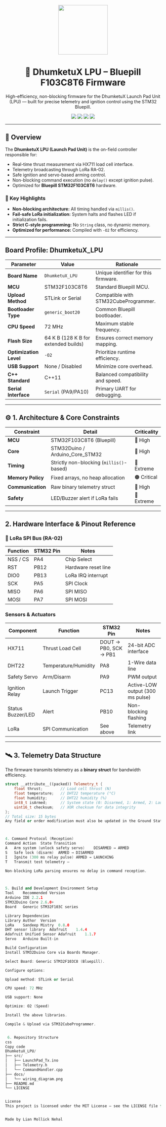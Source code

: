 <p align="center">
  <img src="https://github.com/DhumketuX/DhumketuX-LPU/assets/logo.png" width="160" />
</p>

<h1 align="center">🚀 DhumketuX LPU – Bluepill F103C8T6 Firmware</h1>

<p align="center">
  High-efficiency, non-blocking firmware for the DhumketuX Launch Pad Unit (LPU) — built for precise telemetry and ignition control using the STM32 Bluepill.
</p>

<p align="center">
  <img src="https://img.shields.io/badge/Microcontroller-STM32F103C8T6-blue?logo=stmicroelectronics" />
  <img src="https://img.shields.io/badge/Wireless-LoRa%20RA--02-green?logo=radio" />
  <img src="https://img.shields.io/badge/UI-Web%20Serial%20Dashboard-orange" />
  <img src="https://img.shields.io/badge/License-MIT-lightgrey" />
</p>

---

## 🧭 Overview

The **DhumketuX LPU (Launch Pad Unit)** is the on-field controller responsible for:
- Real-time thrust measurement via HX711 load cell interface.
- Telemetry broadcasting through LoRa RA-02.
- Safe ignition and servo-based arming control.
- Non-blocking command execution (no `delay()` except ignition pulse).
- Optimized for **Bluepill STM32F103C8T6** hardware.

### 🔑 Key Highlights
- **Non-blocking architecture:** All timing handled via `millis()`.
- **Fail-safe LoRa initialization:** System halts and flashes LED if initialization fails.
- **Strict C-style programming:** No `String` class, no dynamic memory.
- **Optimized for performance:** Compiled with `-O2` for efficiency.

---

## Board Profile: DhumketuX_LPU

| Parameter | Value | Rationale |
|------------|--------|-----------|
| **Board Name** | `DhumketuX_LPU` | Unique identifier for this firmware. |
| **MCU** | STM32F103C8T6 | Standard Bluepill MCU. |
| **Upload Method** | STLink or Serial | Compatible with STM32CubeProgrammer. |
| **Bootloader Type** | `generic_boot20` | Common Bluepill bootloader. |
| **CPU Speed** | 72 MHz | Maximum stable frequency. |
| **Flash Size** | 64 K B (128 K B for extended builds) | Ensures correct memory mapping. |
| **Optimization Level** | `-O2` | Prioritize runtime efficiency. |
| **USB Support** | None / Disabled | Minimize core overhead. |
| **C++ Standard** | C++11 | Balanced compatibility and speed. |
| **Serial Interface** | `Serial` (PA9/PA10) | Primary UART for debugging. |

---

## ⚙️ 1. Architecture & Core Constraints

| Constraint | Detail | Criticality |
|-------------|---------|-------------|
| **MCU** | STM32F103C8T6 (Bluepill) | 🔴 High |
| **Core** | STM32Duino / Arduino_Core_STM32 | 🔴 High |
| **Timing** | Strictly non-blocking (`millis()`-based) | 🔴 Extreme |
| **Memory Policy** | Fixed arrays, no heap allocation | 🟠 Critical |
| **Communication** | Raw binary telemetry struct | 🔵 High |
| **Safety** | LED/Buzzer alert if LoRa fails | 🔴 Extreme |

---

##  2. Hardware Interface & Pinout Reference

### 📡 LoRa SPI Bus (RA-02)

| Function | STM32 Pin | Notes |
|-----------|------------|-------|
| NSS / CS | PA4 | Chip Select |
| RST | PB12 | Hardware reset line |
| DIO0 | PB13 | LoRa IRQ interrupt |
| SCK | PA5 | SPI Clock |
| MISO | PA6 | SPI MISO |
| MOSI | PA7 | SPI MOSI |

###  Sensors & Actuators

| Component | Function | STM32 Pin | Notes |
|------------|-----------|------------|-------|
| HX711 | Thrust Load Cell | DOUT → PB0, SCK → PB1 | 24-bit ADC interface |
| DHT22 | Temperature/Humidity | PA8 | 1-Wire data line |
| Safety Servo | Arm/Disarm | PA9 | PWM output |
| Ignition Relay | Launch Trigger | PC13 | Active-LOW output (300 ms pulse) |
| Status Buzzer/LED | Alert | PB10 | Non-blocking flashing |
| LoRa | SPI Communication | See above | Telemetry link |

---

## 🛰️ 3. Telemetry Data Structure

The firmware transmits telemetry as a **binary struct** for bandwidth efficiency.

```cpp
struct __attribute__((packed)) Telemetry_t {
    float thrust;        // Load cell thrust (N)
    float temperature;   // DHT22 temperature (°C)
    float humidity;      // DHT22 humidity (%)
    int8_t isArmed;      // System state (0: Disarmed, 1: Armed, 2: Launching)
    uint16_t checksum;   // XOR checksum for data integrity
};
// Total size: 15 bytes
Any field or order modification must also be updated in the Ground Station decoder.



4. Command Protocol (Reception)
Command	Action	State Transition
A	Arm system (unlock safety servo)	DISARMED → ARMED
S	Safe lock (disarm)	ARMED → DISARMED
I	Ignite (300 ms relay pulse)	ARMED → LAUNCHING
T	Transmit test telemetry	—

Non-blocking LoRa parsing ensures no delay in command reception.



5. Build and Development Environment Setup
Tool	Recommended Version
Arduino IDE	2.2.1
STM32Duino Core	2.6.0+
Board	Generic STM32F103C series

Library Dependencies
Library	Author	Version
LoRa	Sandeep Mistry	0.8.0
DHT sensor library	Adafruit	1.4.4
Adafruit Unified Sensor	Adafruit	1.1.7
Servo	Arduino	Built-in

Build Configuration
Install STM32Duino Core via Boards Manager.

Select Board: Generic STM32F103C8 (Bluepill).

Configure options:

Upload method: STLink or Serial

CPU speed: 72 MHz

USB support: None

Optimize: O2 (Speed)

Install the above libraries.

Compile & Upload via STM32CubeProgrammer.


 6. Repository Structure
css
Copy code
DhumketuX_LPU/
├── src/
│   ├── LaunchPad_Tx.ino
│   ├── Telemetry.h
│   └── CommandHandler.cpp
├── docs/
│   └── wiring_diagram.png
├── README.md
└── LICENSE


License
This project is licensed under the MIT License — see the LICENSE file for details.


Made by Lian Mollick Nehal
